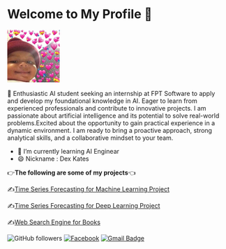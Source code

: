 # Welcome to My Profile 👋
<img src="https://github.com/Honpg/Honpg/blob/main/avatar_love.jpg" alt="Profile Picture" width="120"/>


🙌 Enthusiastic AI student seeking an internship at FPT Software to apply and develop my foundational
knowledge in AI. Eager to learn from experienced professionals and contribute to innovative projects.
I am passionate about artificial intelligence and its potential to solve real-world problems.Excited
about the opportunity to gain practical experience in a dynamic environment. I am ready to bring a
proactive approach, strong analytical skills, and a collaborative mindset to your team.

- 🔭 I’m currently learning  AI Enginear
- 😄 Nickname : Dex Kates

 👉**The following are some of my projects**👈
 
 ✍️[Time Series Forecasting for Machine Learning Project](https://github.com/Honpg/Machine-Learning)
 
 ✍️[Time Series Forecasting for Deep Learning Project](https://github.com/Honpg/Deep-Learing)

 ✍️[Web Search Engine for Books](https://github.com/Honpg/Web-search-engineer)

 ![GitHub followers](https://img.shields.io/github/followers/Honpg?label=Follow&style=social)
 [![Facebook](https://img.shields.io/badge/Facebook-Profile-blue?style=flat-square)](https://www.facebook.com/Minh1a1eo.org/)
 [![Gmail Badge](https://img.shields.io/badge/Email-me-red?logo=gmail&logoColor=white&style=flat)](mailto:nguyenvanhon732k3@gmail.com?subject=Subject%20Here&body=Body%20Text%20Here)



  
<!--
**Honpg/Honpg** is a ✨ _special_ ✨ repository because its `README.md` (this file) appears on your GitHub profile.

Here are some ideas to get you started:

- 🔭 I’m currently working on ...
- 🌱 I’m currently learning ...
- 👯 I’m looking to collaborate on ...
- 🤔 I’m looking for help with ...
- 💬 Ask me about ...
- 📫 How to reach me: ...
- 😄 Pronouns: ...
- ⚡ Fun fact: ...
-->
